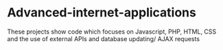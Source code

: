 # Advanced-internet-applications
These projects show code which focuses on Javascript, PHP, HTML, CSS and the use of external APIs and database updating/ AJAX requests
